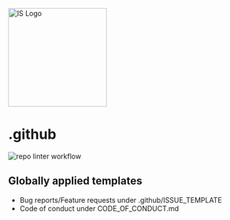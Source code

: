 <picture>
  <source media="(prefers-color-scheme: dark)" srcset="https://theme.tekcloud.com/prod/github/is-logo-dark-mode.svg" width="200px">
  <source media="(prefers-color-scheme: light)" srcset="https://theme.tekcloud.com/prod/github/is-logo-light-mode.svg" width="200px">
  <img alt="IS Logo" src="https://theme.tekcloud.com/prod/github/is-logo-light-mode.svg" width="200px">
</picture>

# .github
![repo linter workflow](https://github.com/initialstate/.github/actions/workflows/is-repo-lint.yml/badge.svg)


## Globally applied templates

- Bug reports/Feature requests under .github/ISSUE_TEMPLATE
- Code of conduct under CODE_OF_CONDUCT.md
